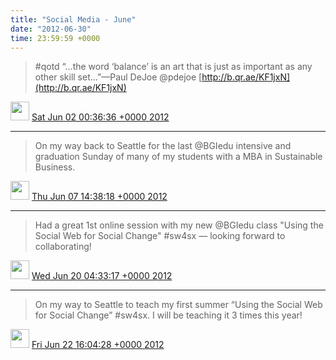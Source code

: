 ```yaml
---    
title: "Social Media - June"
date: "2012-06-30"
time: 23:59:59 +0000
---
```


> #qotd “…the word ‘balance’ is an art that is just as important as any other skill set…”—Paul DeJoe @pdejoe [http://b.qr.ae/KF1jxN](http://b.qr.ae/KF1jxN)

<img src="{{ site.url }}{{ site.baseurl }}/assets/images/media/tweet.ico" width="30" /> [Sat Jun 02 00:36:36 +0000 2012](https://twitter.com/ChristopherA/status/208718724818145280)

----

> On my way back to Seattle for the last @BGIedu intensive and graduation Sunday of many of my students with a MBA in Sustainable Business.

<img src="{{ site.url }}{{ site.baseurl }}/assets/images/media/tweet.ico" width="30" /> [Thu Jun 07 14:38:18 +0000 2012](https://twitter.com/ChristopherA/status/210742484186316800)

----

> Had a great 1st online session with my new @BGIedu class "Using the Social Web for Social Change" #sw4sx — looking forward to collaborating!

<img src="{{ site.url }}{{ site.baseurl }}/assets/images/media/tweet.ico" width="30" /> [Wed Jun 20 04:33:17 +0000 2012](https://twitter.com/ChristopherA/status/215301267982008321)

----

> On my way to Seattle to teach my first summer “Using the Social Web for Social Change” #sw4sx. I will be teaching it 3 times this year!

<img src="{{ site.url }}{{ site.baseurl }}/assets/images/media/tweet.ico" width="30" /> [Fri Jun 22 16:04:28 +0000 2012](https://twitter.com/ChristopherA/status/216199989301485568)